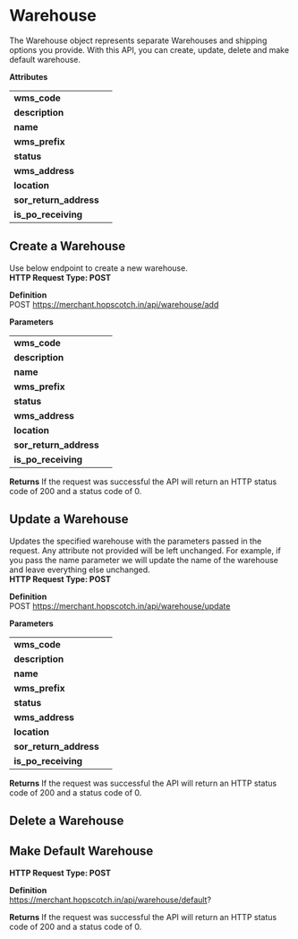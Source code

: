 # Warehouse

The Warehouse object represents separate Warehouses and shipping options you provide. With this API, you can create, update, delete and make default warehouse.

<b>Attributes</b>
<table>
<tbody>
<tr>
<td><b>wms_code</b></td>
<td></td>
</tr>
<tr>
<td><b>description</b></td>
<td></td>
</tr>
<tr>
<td><b>name</b></td>
<td></td>
</tr>
<tr>
<td><b>wms_prefix</b></td>
<td></td>
</tr>
<tr>
<td><b>status</b></td>
<td></td>
</tr>
<tr>
<td><b>wms_address</b></td>
<td></td>
</tr>
<tr>
<td><b>location</b></td>
<td></td>
</tr>
<tr>
<td><b>sor_return_address</b></td>
<td></td>
</tr>
<tr>
<td><b>is_po_receiving</b></td>
<td></td>
</tr>
</tbody>
</table>

## Create a Warehouse

Use below endpoint to create a new warehouse. </br>
<b>HTTP Request Type: POST</b>

<b>Definition</b> </br>
POST https://merchant.hopscotch.in/api/warehouse/add

<b>Parameters</b>
<table>
<tbody>
<tr>
<td><b>wms_code</b></td>
<td></td>
</tr>
<tr>
<td><b>description</b></td>
<td></td>
</tr>
<tr>
<td><b>name</b></td>
<td></td>
</tr>
<tr>
<td><b>wms_prefix</b></td>
<td></td>
</tr>
<tr>
<td><b>status</b></td>
<td></td>
</tr>
<tr>
<td><b>wms_address</b></td>
<td></td>
</tr>
<tr>
<td><b>location</b></td>
<td></td>
</tr>
<tr>
<td><b>sor_return_address</b></td>
<td></td>
</tr>
<tr>
<td><b>is_po_receiving</b></td>
<td></td>
</tr>
</tbody>
</table>

<b>Returns</b>
If the request was successful the API will return an HTTP status code of 200 and a status code of 0.

## Update a Warehouse

Updates the specified warehouse with the parameters passed in the request. Any attribute not provided will be left unchanged. For example, if you pass the name parameter we will update the name of the warehouse and leave everything else unchanged.</br>
<b>HTTP Request Type: POST</b>

<b>Definition</b> </br>
POST https://merchant.hopscotch.in/api/warehouse/update

<b>Parameters</b>
<table>
<tbody>
<tr>
<td><b>wms_code</b></td>
<td></td>
</tr>
<tr>
<td><b>description</b></td>
<td></td>
</tr>
<tr>
<td><b>name</b></td>
<td></td>
</tr>
<tr>
<td><b>wms_prefix</b></td>
<td></td>
</tr>
<tr>
<td><b>status</b></td>
<td></td>
</tr>
<tr>
<td><b>wms_address</b></td>
<td></td>
</tr>
<tr>
<td><b>location</b></td>
<td></td>
</tr>
<tr>
<td><b>sor_return_address</b></td>
<td></td>
</tr>
<tr>
<td><b>is_po_receiving</b></td>
<td></td>
</tr>
</tbody>
</table>

<b>Returns</b>
If the request was successful the API will return an HTTP status code of 200 and a status code of 0.

## Delete a Warehouse

## Make Default Warehouse

<b>HTTP Request Type: POST</b>

<b>Definition</b> </br>
https://merchant.hopscotch.in/api/warehouse/default?

<b>Returns</b>
If the request was successful the API will return an HTTP status code of 200 and a status code of 0.